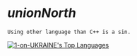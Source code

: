 # *unionNorth*
    Using other language than C++ is a sin.                               
[![1-on-UKRAINE's Top Languages](https://github-readme-stats.vercel.app/api/top-langs/?username=Vasika-uso&layout=compact&theme=dark)](https://github.com/Vasika-uso/github-readme-stats)     

